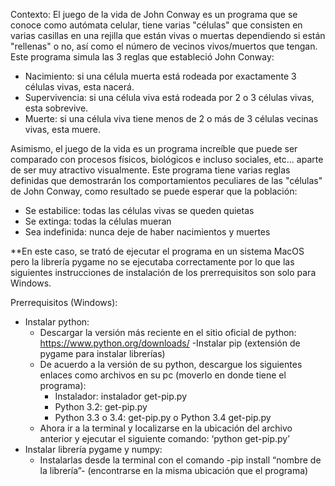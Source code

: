 Contexto:
El juego de la vida de John Conway es un programa que se conoce como autómata celular, tiene varias "células" que consisten en varias casillas en una rejilla que están vivas o muertas 
dependiendo si están "rellenas" o no, así como el número de vecinos vivos/muertos que tengan.
Este programa simula las 3 reglas que estableció John Conway: 
- Nacimiento: si una célula muerta está rodeada por exactamente 3 células vivas, esta nacerá.
- Supervivencia: si una célula viva está rodeada por 2 o 3 células vivas, esta sobrevive.
- Muerte: si una célula viva tiene menos de 2 o más de 3 células vecinas vivas, esta muere. 

Asimismo, el juego de la vida es un programa increíble que puede ser comparado con procesos físicos, biológicos e incluso sociales, etc... aparte de ser muy atractivo visualmente. 
Este programa tiene varias reglas definidas que demostrarán los comportamientos peculiares de las "células" de John Conway, como resultado se puede esperar que la población: 
- Se estabilice: todas las células vivas se queden quietas
- Se extinga: todas la células mueran
- Sea indefinida: nunca deje de haber nacimientos y muertes

**En este caso, se trató de ejecutar el programa en un sistema MacOS pero la librería pygame no se ejecutaba correctamente por lo que las siguientes instrucciones de instalación de 
los prerrequisitos son solo para Windows.

Prerrequisitos (Windows):
- Instalar python:
    - Descargar la versión más reciente en el sitio oficial de python: https://www.python.org/downloads/
-Instalar pip (extensión de pygame para instalar librerías)
    - De acuerdo a la versión de su python, descargue los siguientes enlaces como archivos en su pc (moverlo en donde tiene el programa):
        - Instalador: instalador get-pip.py
        - Python 3.2: get-pip.py
        - Python 3.3 o 3.4: get-pip.py o Python 3.4 get-pip.py
    - Ahora ir a la terminal y localizarse en la ubicación del archivo anterior y ejecutar el siguiente comando: ‘python get-pip.py’
- Instalar librería pygame y numpy:
    - Instalarlas desde la terminal con el comando -pip install “nombre de la librería”- (encontrarse en la misma ubicación que el programa)
